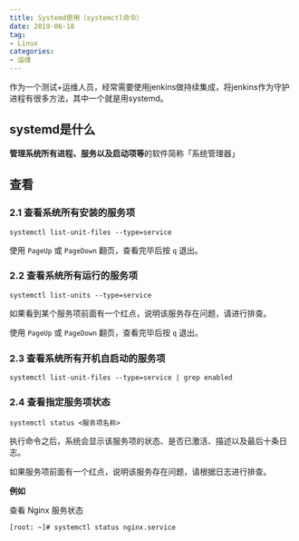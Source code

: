 ```yaml
---
title: Systemd使用（systemctl命令）
date: 2019-06-18
tag: 
- Linux
categories:
- 运维
---
```

作为一个测试+运维人员，经常需要使用jenkins做持续集成，将jenkins作为守护进程有很多方法，其中一个就是用systemd。
<!--more-->
## systemd是什么
**管理系统所有进程、服务以及启动项等**的软件简称「系统管理器」

## 查看
### **2.1 查看系统所有安装的服务项**

```text
systemctl list-unit-files --type=service
```

使用  `PageUp`  或  `PageDown`  翻页，查看完毕后按  `q`  退出。

### **2.2 查看系统所有运行的服务项**

```text
systemctl list-units --type=service
```

如果看到某个服务项前面有一个红点，说明该服务存在问题，请进行排查。

使用  `PageUp`  或  `PageDown`  翻页，查看完毕后按  `q`  退出。

### **2.3 查看系统所有开机自启动的服务项**

```text
systemctl list-unit-files --type=service | grep enabled
```

### **2.4 查看指定服务项状态**

```text
systemctl status <服务项名称>
```

执行命令之后，系统会显示该服务项的状态、是否已激活、描述以及最后十条日志。

如果服务项前面有一个红点，说明该服务存在问题，请根据日志进行排查。

**例如**

查看 Nginx 服务状态

```text
[root: ~]# systemctl status nginx.service
```
<!--stackedit_data:
eyJoaXN0b3J5IjpbNjcwMzc0NTEwXX0=
-->